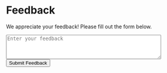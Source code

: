 <!-- src/feedback.md -->

# Feedback

We appreciate your feedback! Please fill out the form below.

<form id="feedback-form">
    <textarea name="feedback" placeholder="Enter your feedback" rows="4" cols="50"></textarea><br>
    <button type="submit">Submit Feedback</button>
</form>

<div id="feedback-message"></div> <!-- Added a div for feedback messages -->

<script>
    document.getElementById('feedback-form').onsubmit = async function(e) {
        e.preventDefault();
        const feedback = document.querySelector('[name="feedback"]').value;
        const messageElement = document.getElementById('feedback-message');

        // Display submitting status
        messageElement.textContent = 'Submitting...';
        messageElement.style.color = 'blue'; // Optional: Style for submitting message

        // Set a timeout duration (e.g., 5000 milliseconds)
        const timeoutDuration = 5000;

        // Create a promise that rejects after the timeout duration
        const timeout = new Promise((_, reject) => {
            setTimeout(() => {
                reject(new Error('Request timed out'));
            }, timeoutDuration);
        });

        // Race the fetch against the timeout
        try {
            const response = await Promise.race([
                // fetch('http://127.0.0.1:8080/feedback', {
                fetch('http://192.168.0.55:8080/feedback', {
                    method: 'POST',
                    body: feedback
                }),
                timeout
            ]);

            if (response.ok) {
                messageElement.textContent = 'Thank you for the feedback';
                messageElement.style.color = 'green';
            } else {
                throw new Error('Response not OK');
            }
        } catch (error) {
            messageElement.textContent = 'Feedback not received, please try again';
            messageElement.style.color = 'red';
        }
    };
</script>

